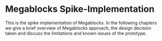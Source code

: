 # Megablocks Spike-Implementation

This is the spike implementation of Megablocks. In the following chapters we give a brief overview
of Megablocks approach, the design decision taken and discuss the limitations and known issues of the prototype.

